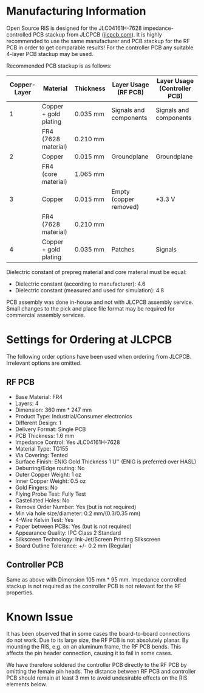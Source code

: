 # Manufacturing Information
Open Source RIS is designed for the JLC04161H-7628 impedance-controlled PCB stackup from JLCPCB ([jlcpcb.com](https://jlcpcb.com/)). It is highly recommended to use the same manufacturer and PCB stackup for the RF PCB in order to get comparable results! For the controller PCB any suitable 4-layer PCB stackup may be used.

Recommended PCB stackup is as follows:

|Copper-Layer|Material|Thickness|Layer Usage (RF PCB)|Layer Usage (Controller PCB)|
|-|-|-|-|-|
|1|Copper + gold plating|0.035 mm|Signals and components|Signals and components|
| |FR4 (7628 material)|0.210 mm| | |
|2|Copper|0.015 mm|Groundplane|Groundplane|
| |FR4 (core material)|1.065 mm| | |
|3|Copper|0.015 mm|Empty (copper removed)|+3.3 V|
| |FR4 (7628 material)|0.210 mm| | |
|4|Copper + gold plating|0.035 mm|Patches|Signals|

Dielectric constant of prepreg material and core material must be equal:
* Dielectric constant (according to manufacturer): 4.6
* Dielectric constant (measured and used for simulation): 4.8

PCB assembly was done in-house and not with JLCPCB assembly service. Small changes to the pick and place file format may be required for commercial assembly services.

# Settings for Ordering at JLCPCB
The following order options have been used when ordering from JLCPCB. Irrelevant options are omitted.
## RF PCB
* Base Material: FR4
* Layers: 4
* Dimension: 360 mm * 247 mm
* Product Type: Industrial/Consumer electronics
* Different Design: 1
* Delivery Format: Single PCB
* PCB Thickness: 1.6 mm
* Impedance Control: Yes JLC04161H-7628
* Material Type: TG155
* Via Covering: Tented
* Surface Finish: ENIG Gold Thickness 1 U'' (ENIG is preferred over HASL)
* Deburring/Edge routing: No
* Outer Copper Weight: 1 oz
* Inner Copper Weight: 0.5 oz
* Gold Fingers: No
* Flying Probe Test: Fully Test
* Castellated Holes: No
* Remove Order Number: Yes (but is not required)
* Min via hole size/diameter: 0.2 mm/(0.3/0.35 mm)
* 4-Wire Kelvin Test: Yes
* Paper between PCBs: Yes (but is not required)
* Appearance Quality: IPC Class 2 Standard
* Silkscreen Technology: Ink-Jet/Screen Printing Silkscreen
* Board Outline Tolerance: +/- 0.2 mm (Regular)

## Controller PCB
Same as above with Dimension 105 mm * 95 mm. Impedance controlled stackup is not required as the controller PCB is not relevant for the RF properties.

# Known Issue
It has been observed that in some cases the board-to-board connections do not work. Due to its large size, the RF PCB is not absolutely planar. By mounting the RIS, e.g. on an aluminum frame, the RF PCB bends. This affects the pin header connection, causing it to fail in some cases.

We have therefore soldered the controller PCB directly to the RF PCB by omitting the female pin heads. The distance between RF PCB and controller PCB should remain at least 3 mm to avoid undesirable effects on the RIS elements below.

